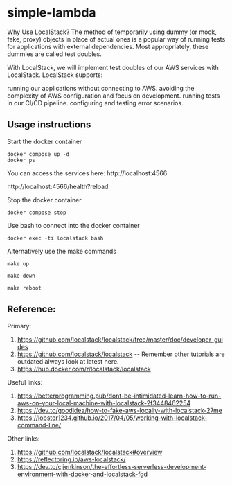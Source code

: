 # simple-lambda

Why Use LocalStack?
The method of temporarily using dummy (or mock, fake, proxy) objects in place of actual ones is a popular way of running tests for applications with external dependencies. Most appropriately, these dummies are called test doubles.

With LocalStack, we will implement test doubles of our AWS services with LocalStack. LocalStack supports:

running our applications without connecting to AWS.
avoiding the complexity of AWS configuration and focus on development.
running tests in our CI/CD pipeline.
configuring and testing error scenarios.

## Usage instructions

Start the docker container
```
docker compose up -d
docker ps
```

You can access the services here:
http://localhost:4566

http://localhost:4566/health?reload


Stop the docker container
```
docker compose stop
```

Use bash to connect into the docker container
```
docker exec -ti localstack bash
```

Alternatively use the make commands
```
make up

make down

make reboot
```

## Reference:
Primary:
1. https://github.com/localstack/localstack/tree/master/doc/developer_guides
1. https://github.com/localstack/localstack -- Remember other tutorials are outdated always look at latest here.
1. https://hub.docker.com/r/localstack/localstack

Useful links:
1. https://betterprogramming.pub/dont-be-intimidated-learn-how-to-run-aws-on-your-local-machine-with-localstack-2f3448462254
1. https://dev.to/goodidea/how-to-fake-aws-locally-with-localstack-27me
1. https://lobster1234.github.io/2017/04/05/working-with-localstack-command-line/

Other links:
1. https://github.com/localstack/localstack#overview
1. https://reflectoring.io/aws-localstack/
1. https://dev.to/cjjenkinson/the-effortless-serverless-development-environment-with-docker-and-localstack-fgd
